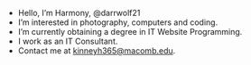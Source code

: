 - Hello, I’m Harmony, @darrwolf21
- I’m interested in photography, computers and coding.
- I’m currently obtaining a degree in IT Website Programming.
- I work as an IT Consultant.
- Contact me at kinneyh365@macomb.edu.

<!---
darrwolf21/darrwolf21 is a ✨ special ✨ repository because its `README.md` (this file) appears on your GitHub profile.
You can click the Preview link to take a look at your changes.
--->
